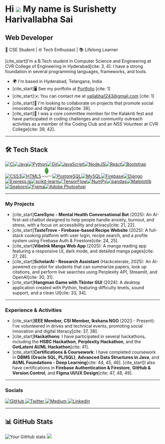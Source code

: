 
Hi ![](https://user-images.githubusercontent.com/18350557/176309783-0785949b-9127-417c-8b55-ab5a4333674e.gif) My name is Surishetty Harivallabha Sai
====================================================================================================================================================

Web Developer
-------------
🚀 CSE Student | 🌐 Tech Enthusiast | 📚 Lifelong Learner 

[cite_start]I'm a B.Tech student in Computer Science and Engineering at CVR College of Engineering in Hyderabad[cite: 3, 4]. I have a strong foundation in several programming languages, frameworks, and tools.

* 🌍 I'm based in Hyderabad, Telangana, India
* [cite_start]🖥️ See my portfolio at [Portfolio](https://surishettyharivallabhasai.me/) [cite: 1]
* [cite_start]✉️ You can contact me at [vallabha1243@gmail.com](mailto:vallabha1243@gmail.com) [cite: 1]
* [cite_start]👥 I'm looking to collaborate on projects that promote social innovation and digital literacy[cite: 38].
* [cite_start]💬 I was a core committee member for the Kalakriti fest and have participated in coding challenges and community outreach activities as a member of the Coding Club and an NSS Volunteer at CVR College[cite: 39, 42].

---

## 🛠️ Tech Stack 
<p align="left">
<a href="https://docs.microsoft.com/en-us/cpp/?view=msvc-170" target="_blank" rel="noreferrer"><img src="https://raw.githubusercontent.com/danielcranney/readme-generator/main/public/icons/skills/c-colored.svg" alt="C" title="C" width="36" height="36" /></a><a href="https://www.oracle.com/java/" target="_blank" rel="noreferrer"><img src="https://raw.githubusercontent.com/danielcranney/readme-generator/main/public/icons/skills/java-colored.svg" alt="Java" title="Java" width="36" height="36" /></a><a href="https://www.python.org/" target="_blank" rel="noreferrer"><img src="https://raw.githubusercontent.com/danielcranney/readme-generator/main/public/icons/skills/python-colored.svg" alt="Python" title="Python" width="36" height="36" /></a><a href="https://git-scm.com/" target="_blank" rel="noreferrer"><img src="https://raw.githubusercontent.com/danielcranney/readme-generator/main/public/icons/skills/git-colored.svg" alt="Git" title="Git" width="36" height="36" /></a><a href="https://developer.mozilla.org/en-US/docs/Web/JavaScript" target="_blank" rel="noreferrer"><img src="https://raw.githubusercontent.com/danielcranney/readme-generator/main/public/icons/skills/javascript-colored.svg" alt="JavaScript" title="JavaScript" width="36" height="36" /></a><a href="https://nodejs.org/en/" target="_blank" rel="noreferrer"><img src="https://raw.githubusercontent.com/danielcranney/readme-generator/main/public/icons/skills/nodejs-colored.svg" alt="NodeJS" title="NodeJS" width="36" height="36" /></a><a href="https://reactjs.org/" target="_blank" rel="noreferrer"><img src="https://raw.githubusercontent.com/danielcranney/readme-generator/main/public/icons/skills/react-colored.svg" alt="React" title="React" width="36" height="36" /></a><a href="https://getbootstrap.com/" target="_blank" rel="noreferrer"><img src="https://raw.githubusercontent.com/danielcranney/readme-generator/main/public/icons/skills/bootstrap-colored.svg" alt="Bootstrap" title="Bootstrap" width="36" height="36" /></a><a href="https://www.w3.org/TR/CSS/#css" target="_blank" rel="noreferrer"><img src="https://raw.githubusercontent.com/danielcranney/readme-generator/main/public/icons/skills/css3-colored.svg" alt="CSS3" title="CSS3" width="36" height="36" /></a><a href="https://developer.mozilla.org/en-US/docs/Glossary/HTML5" target="_blank" rel="noreferrer"><img src="https://raw.githubusercontent.com/danielcranney/readme-generator/main/public/icons/skills/html5-colored.svg" alt="HTML5" title="HTML5" width="36" height="36" /></a><a href="https://www.mongodb.com/" target="_blank" rel="noreferrer"><img src="https://raw.githubusercontent.com/devicons/devicon/master/icons/mongodb/mongodb-original-wordmark.svg" alt="MongoDB" title="MongoDB" width="36" height="36" /></a><a href="https://www.postgresql.org" target="_blank" rel="noreferrer"><img src="https://raw.githubusercontent.com/danielcranney/readme-generator/main/public/icons/skills/postgresql-colored.svg" alt="PostgreSQL" title="PostgreSQL" width="36" height="36" /></a><a href="https://www.mysql.com/" target="_blank" rel="noreferrer"><img src="https://raw.githubusercontent.com/danielcranney/readme-generator/main/public/icons/skills/mysql-colored.svg" alt="MySQL" title="MySQL" width="36" height="36" /></a><a href="https://firebase.google.com/" target="_blank" rel="noreferrer"><img src="https://raw.githubusercontent.com/danielcranney/readme-generator/main/public/icons/skills/firebase-colored.svg" alt="Firebase" title="Firebase" width="36" height="36" /></a><a href="https://www.djangoproject.com/" target="_blank" rel="noreferrer"><img src="https://raw.githubusercontent.com/danielcranney/readme-generator/main/public/icons/skills/django-colored.svg" alt="Django" title="Django" width="36" height="36" /></a><a href="https://expressjs.com" target="_blank" rel="noreferrer"><img src="https://raw.githubusercontent.com/danielcranney/readme-generator/main/public/icons/skills/express-colored-dark.svg" alt="Express.js" title="Express.js" width="36" height="36" /></a><a href="https://scikit-learn.org/" target="_blank" rel="noreferrer"><img src="https://upload.wikimedia.org/wikipedia/commons/0/05/Scikit_learn_logo_small.svg" alt="scikit-learn" title="scikit-learn" width="36" height="36" /></a><a href="https://www.tensorflow.org/" target="_blank" rel="noreferrer"><img src="https://raw.githubusercontent.com/danielcranney/readme-generator/main/public/icons/skills/tensorflow-colored.svg" alt="TensorFlow" title="TensorFlow" width="36" height="36" /></a><a href="https://numpy.org/" target="_blank" rel="noreferrer"><img src="https://raw.githubusercontent.com/danielcranney/readme-generator/main/public/icons/skills/numpy-colored.svg" alt="NumPy" title="NumPy" width="36" height="36" /></a><a href="https://pandas.pydata.org/" target="_blank" rel="noreferrer"><img src="https://raw.githubusercontent.com/danielcranney/readme-generator/main/public/icons/skills/pandas-colored.svg" alt="pandas" title="pandas" width="36" height="36" /></a><a href="https://matplotlib.org/" target="_blank" rel="noreferrer"><img src="https://raw.githubusercontent.com/danielcranney/readme-generator/main/public/icons/skills/matplotlib-colored.svg" alt="Matplotlib" title="Matplotlib" width="36" height="36" /></a><a href="https://seaborn.pydata.org/" target="_blank" rel="noreferrer"><img src="https://raw.githubusercontent.com/danielcranney/readme-generator/main/public/icons/skills/seaborn-colored.svg" alt="Seaborn" title="Seaborn" width="36" height="36" /></a><a href="https://www.figma.com/" target="_blank" rel="noreferrer"><img src="https://raw.githubusercontent.com/danielcranney/readme-generator/main/public/icons/skills/figma-colored.svg" alt="Figma" title="Figma" width="36" height="36" /></a><a href="https://www.adobe.com/products/photoshop.html" target="_blank" rel="noreferrer"><img src="https://raw.githubusercontent.com/danielcranney/readme-generator/main/public/icons/skills/photoshop-colored.svg" alt="Adobe Photoshop" title="Adobe Photoshop" width="36" height="36" /></a>
</p>

---

### My Projects

* [cite_start]**CareSync - Mental Health Conversational Bot** (2025): An AI-first-aid chatbot designed to help people handle anxiety, burnout, and stress, with a focus on accessibility and privacy[cite: 21, 22].
* [cite_start]**TasteTrove - Firebase-based Recipe Website** (2025): A full-stack cooking platform with user login, recipe search, and a profile system using Firebase Auth & Firestore[cite: 24, 25].
* [cite_start]**VibeInk Manga Web App** (2025): A manga reading app featuring a responsive UI, dark mode, and detailed manga pages[cite: 27, 28].
* [cite_start]**ScholarAI - Research Assistant** (Hackcelerate, 2025): An AI-powered co-pilot for students that can summarize papers, look up citations, and perform live searches using Perplexity API, Streamlit, and OpenAI[cite: 30, 31].
* [cite_start]**Hangman Game with Tkinter GUI** (2024): A desktop application created with Python, featuring difficulty levels, sound support, and a clean UI[cite: 33, 34].

---

### Experience & Activities

* [cite_start]**IEEE Member, CSI Member, Ikshana NGO** (2023 - Present): I've volunteered in drives and technical events, promoting social innovation and digital literacy[cite: 37, 38].
* [cite_start]**Hackathons**: I have participated in several hackathons, including the **HSBC Hackathon**, **Perplexity Hackathon**, and the **GotLatent AI/ML Hackathon**[cite: 41].
* [cite_start]**Certifications & Coursework**: I have completed coursework in **DBMS (Oracle SQL, PL/SQL)**, **Advanced Data Structures in Java**, and **AI/ML Foundations - Deep Learning**[cite: 44, 45, 46]. [cite_start]I also have certifications in **Firebase Authentication & Firestore**, **GitHub & Version Control**, and **Figma UI/UX Design**[cite: 47, 48, 49].

---

### Socials

<p align="left"> <a href="https://www.github.com/vallabhatech" target="_blank" rel="noreferrer"> <picture> <source media="(prefers-color-scheme: dark)" srcset="https://raw.githubusercontent.com/danielcranney/readme-generator/main/public/icons/socials/github-dark.svg" /> <source media="(prefers-color-scheme: light)" srcset="https://raw.githubusercontent.com/danielcranney/readme-generator/main/public/icons/socials/github.svg" /> <img src="https://raw.githubusercontent.com/danielcranney/readme-generator/main/public/icons/socials/github.svg" width="32" height="32" alt="GitHub" title="GitHub" /> </picture> </a> <a href="https://www.x.com/hari577" target="_blank" rel="noreferrer"> <picture> <source media="(prefers-color-scheme: dark)" srcset="https://raw.githubusercontent.com/danielcranney/readme-generator/main/public/icons/socials/twitter-dark.svg" /> <source media="(prefers-color-scheme: light)" srcset="https://raw.githubusercontent.com/danielcranney/readme-generator/main/public/icons/socials/twitter.svg" /> <img src="https://raw.githubusercontent.com/danielcranney/readme-generator/main/public/icons/socials/twitter.svg" width="32" height="32" alt="Twitter" title="Twitter" /> </picture> </a> <a href="http://www.medium.com/vallabhatech" target="_blank" rel="noreferrer"> <picture> <source media="(prefers-color-scheme: dark)" srcset="https://raw.githubusercontent.com/danielcranney/readme-generator/main/public/icons/socials/medium-dark.svg" /> <source media="(prefers-color-scheme: light)" srcset="https://raw.githubusercontent.com/danielcranney/readme-generator/main/public/icons/socials/medium.svg" /> <img src="https://raw.githubusercontent.com/danielcranney/readme-generator/main/public/icons/socials/medium.svg" width="32" height="32" alt="Medium" title="Medium" /> </picture> </a> <a href="https://www.linkedin.com/in/surishetty-harivallabha-sai" target="_blank" rel="noreferrer"> <picture> <source media="(prefers-color-scheme: dark)" srcset="https://raw.githubusercontent.com/danielcranney/readme-generator/main/public/icons/socials/linkedin-dark.svg" /> <source media="(prefers-color-scheme: light)" srcset="https://raw.githubusercontent.com/danielcranney/readme-generator/main/public/icons/socials/linkedin.svg" /> <img src="https://raw.githubusercontent.com/danielcranney/readme-generator/main/public/icons/socials/linkedin.svg" width="32" height="32" alt="LinkedIn" title="LinkedIn" /> </picture> </a></p>

---

## 📊 GitHub Stats 
![Your GitHub stats](https://github-readme-stats.vercel.app/api?username=vallabhatech&show_icons=true&theme=radical) 
<a href="http://www.github.com/vallabhatech"><img src="https://github-readme-streak-stats.herokuapp.com/?user=vallabhatech&stroke=ffffff&background=1c1917&ring=0891b2&fire=0891b2&currStreakNum=ffffff&currStreakLabel=0891b2&sideNums=ffffff&sideLabels=ffffff&dates=ffffff&hide_border=true" /></a>
```
